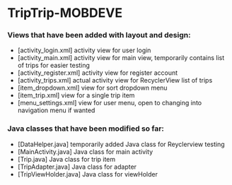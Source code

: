 # TripTrip-MOBDEVE

### Views that have been added with layout and design: 
- [activity_login.xml] activity view for user login
- [activity_main.xml] activity view for main view, temporarily contains list of trips for easier testing
- [activity_register.xml] activity view for register account 
- [activity_trips.xml] actual activity view for RecyclerView list of trips
- [item_dropdown.xml] view for sort dropdown menu
- [item_trip.xml] view for a single trip item 
- [menu_settings.xml] view for user menu, open to changing into navigation menu if wanted

### Java classes that have been modified so far:
- [DataHelper.java] temporarily added Java class for Reyclerview testing
- [MainActivity.java] Java class for main activity
- [Trip.java] Java class for trip item
- [TripAdapter.java] Java class for adapter
- [TripViewHolder.java] Java class for viewHolder
